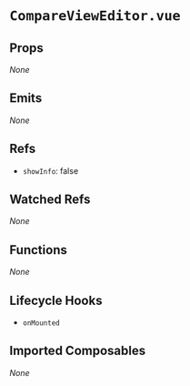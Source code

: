 # `CompareViewEditor.vue`

## Props

_None_

## Emits

_None_

## Refs

- `showInfo`: false

## Watched Refs

_None_

## Functions

_None_

## Lifecycle Hooks

- `onMounted`

## Imported Composables

_None_

